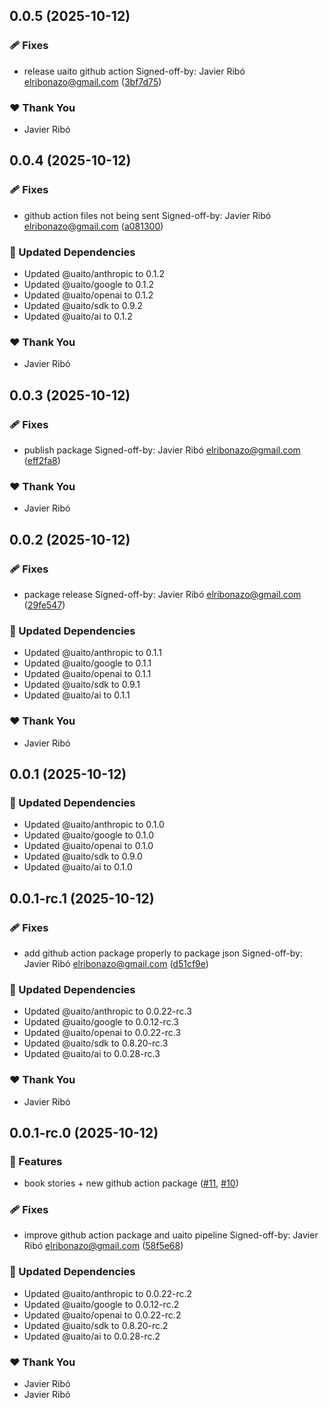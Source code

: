 ## 0.0.5 (2025-10-12)

### 🩹 Fixes

- release uaito github action Signed-off-by: Javier Ribó <elribonazo@gmail.com> ([3bf7d75](https://github.com/elribonazo/uaito/commit/3bf7d75))

### ❤️ Thank You

- Javier Ribó

## 0.0.4 (2025-10-12)

### 🩹 Fixes

- github action files not being sent Signed-off-by: Javier Ribó <elribonazo@gmail.com> ([a081300](https://github.com/elribonazo/uaito/commit/a081300))

### 🧱 Updated Dependencies

- Updated @uaito/anthropic to 0.1.2
- Updated @uaito/google to 0.1.2
- Updated @uaito/openai to 0.1.2
- Updated @uaito/sdk to 0.9.2
- Updated @uaito/ai to 0.1.2

### ❤️ Thank You

- Javier Ribó

## 0.0.3 (2025-10-12)

### 🩹 Fixes

- publish package Signed-off-by: Javier Ribó <elribonazo@gmail.com> ([eff2fa8](https://github.com/elribonazo/uaito/commit/eff2fa8))

### ❤️ Thank You

- Javier Ribó

## 0.0.2 (2025-10-12)

### 🩹 Fixes

- package release Signed-off-by: Javier Ribó <elribonazo@gmail.com> ([29fe547](https://github.com/elribonazo/uaito/commit/29fe547))

### 🧱 Updated Dependencies

- Updated @uaito/anthropic to 0.1.1
- Updated @uaito/google to 0.1.1
- Updated @uaito/openai to 0.1.1
- Updated @uaito/sdk to 0.9.1
- Updated @uaito/ai to 0.1.1

### ❤️ Thank You

- Javier Ribó

## 0.0.1 (2025-10-12)

### 🧱 Updated Dependencies

- Updated @uaito/anthropic to 0.1.0
- Updated @uaito/google to 0.1.0
- Updated @uaito/openai to 0.1.0
- Updated @uaito/sdk to 0.9.0
- Updated @uaito/ai to 0.1.0

## 0.0.1-rc.1 (2025-10-12)

### 🩹 Fixes

- add github action package properly to package json Signed-off-by: Javier Ribó <elribonazo@gmail.com> ([d51cf9e](https://github.com/elribonazo/uaito/commit/d51cf9e))

### 🧱 Updated Dependencies

- Updated @uaito/anthropic to 0.0.22-rc.3
- Updated @uaito/google to 0.0.12-rc.3
- Updated @uaito/openai to 0.0.22-rc.3
- Updated @uaito/sdk to 0.8.20-rc.3
- Updated @uaito/ai to 0.0.28-rc.3

### ❤️ Thank You

- Javier Ribó

## 0.0.1-rc.0 (2025-10-12)

### 🚀 Features

- book stories + new github action package ([#11](https://github.com/elribonazo/uaito/pull/11), [#10](https://github.com/elribonazo/uaito/issues/10))

### 🩹 Fixes

- improve github action package and uaito pipeline Signed-off-by: Javier Ribó <elribonazo@gmail.com> ([58f5e68](https://github.com/elribonazo/uaito/commit/58f5e68))

### 🧱 Updated Dependencies

- Updated @uaito/anthropic to 0.0.22-rc.2
- Updated @uaito/google to 0.0.12-rc.2
- Updated @uaito/openai to 0.0.22-rc.2
- Updated @uaito/sdk to 0.8.20-rc.2
- Updated @uaito/ai to 0.0.28-rc.2

### ❤️ Thank You

- Javier Ribó
- Javier Ribó